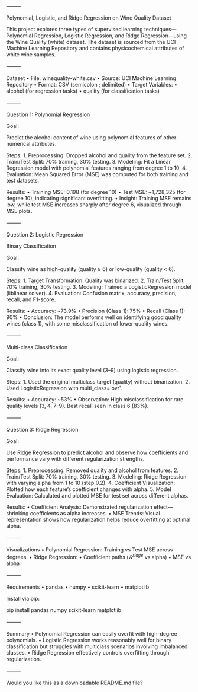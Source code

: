 ⸻

Polynomial, Logistic, and Ridge Regression on Wine Quality Dataset

This project explores three types of supervised learning techniques—Polynomial Regression, Logistic Regression, and Ridge Regression—using the Wine Quality (white) dataset. The dataset is sourced from the UCI Machine Learning Repository and contains physicochemical attributes of white wine samples.

⸻

Dataset
	•	File: winequality-white.csv
	•	Source: UCI Machine Learning Repository
	•	Format: CSV (semicolon ; delimited)
	•	Target Variables:
	•	alcohol (for regression tasks)
	•	quality (for classification tasks)

⸻

Question 1: Polynomial Regression

Goal:

Predict the alcohol content of wine using polynomial features of other numerical attributes.

Steps:
	1.	Preprocessing: Dropped alcohol and quality from the feature set.
	2.	Train/Test Split: 70% training, 30% testing.
	3.	Modeling: Fit a Linear Regression model with polynomial features ranging from degree 1 to 10.
	4.	Evaluation: Mean Squared Error (MSE) was computed for both training and test datasets.

Results:
	•	Training MSE: 0.198 (for degree 10)
	•	Test MSE: ~1,728,325 (for degree 10), indicating significant overfitting.
	•	Insight: Training MSE remains low, while test MSE increases sharply after degree 6, visualized through MSE plots.

⸻

Question 2: Logistic Regression

Binary Classification

Goal:

Classify wine as high-quality (quality ≥ 6) or low-quality (quality < 6).

Steps:
	1.	Target Transformation: Quality was binarized.
	2.	Train/Test Split: 70% training, 30% testing.
	3.	Modeling: Trained a LogisticRegression model (liblinear solver).
	4.	Evaluation: Confusion matrix, accuracy, precision, recall, and F1-score.

Results:
	•	Accuracy: ~73.9%
	•	Precision (Class 1): 75%
	•	Recall (Class 1): 90%
	•	Conclusion: The model performs well on identifying good quality wines (class 1), with some misclassification of lower-quality wines.

⸻

Multi-class Classification

Goal:

Classify wine into its exact quality level (3–9) using logistic regression.

Steps:
	1.	Used the original multiclass target (quality) without binarization.
	2.	Used LogisticRegression with multi_class='ovr'.

Results:
	•	Accuracy: ~53%
	•	Observation: High misclassification for rare quality levels (3, 4, 7–9). Best recall seen in class 6 (83%).

⸻

Question 3: Ridge Regression

Goal:

Use Ridge Regression to predict alcohol and observe how coefficients and performance vary with different regularization strengths.

Steps:
	1.	Preprocessing: Removed quality and alcohol from features.
	2.	Train/Test Split: 70% training, 30% testing.
	3.	Modeling: Ridge Regression with varying alpha from 1 to 10 (step 0.2).
	4.	Coefficient Visualization: Plotted how each feature’s coefficient changes with alpha.
	5.	Model Evaluation: Calculated and plotted MSE for test set across different alphas.

Results:
	•	Coefficient Analysis: Demonstrated regularization effect—shrinking coefficients as alpha increases.
	•	MSE Trends: Visual representation shows how regularization helps reduce overfitting at optimal alpha.

⸻

Visualizations
	•	Polynomial Regression: Training vs Test MSE across degrees.
	•	Ridge Regression:
	•	Coefficient paths ($\hat{w}^{ridge}$ vs alpha)
	•	MSE vs alpha

⸻

Requirements
	•	pandas
	•	numpy
	•	scikit-learn
	•	matplotlib

Install via pip:

pip install pandas numpy scikit-learn matplotlib



⸻

Summary
	•	Polynomial Regression can easily overfit with high-degree polynomials.
	•	Logistic Regression works reasonably well for binary classification but struggles with multiclass scenarios involving imbalanced classes.
	•	Ridge Regression effectively controls overfitting through regularization.

⸻

Would you like this as a downloadable README.md file?
